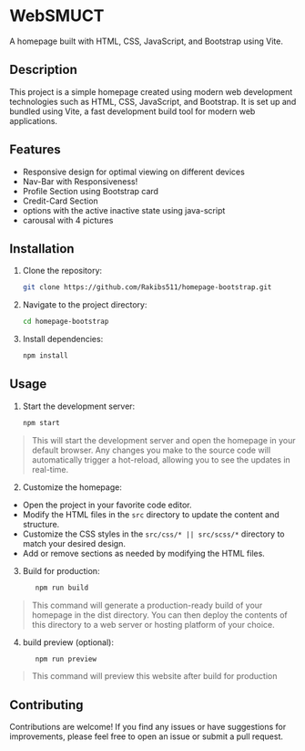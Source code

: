 # WebSMUCT

A homepage built with HTML, CSS, JavaScript, and Bootstrap using Vite.

## Description

This project is a simple homepage created using modern web development technologies such as HTML, CSS, JavaScript, and Bootstrap. It is set up and bundled using Vite, a fast development build tool for modern web applications.

## Features

- Responsive design for optimal viewing on different devices
- Nav-Bar with Responsiveness!
- Profile Section using Bootstrap card 
- Credit-Card Section
- options with the active inactive state using java-script
- carousal with 4 pictures

## Installation

1. Clone the repository:
   ```bash
   git clone https://github.com/Rakibs511/homepage-bootstrap.git
   
2. Navigate to the project directory:
   ```bash
   cd homepage-bootstrap
   
3. Install dependencies:
   ```bash
   npm install


## Usage
1. Start the development server:
   ```bash
   npm start
 > This will start the development server and open the homepage in your default browser. Any changes you make to the source code will automatically trigger a hot-reload, allowing you to see the updates in real-time.


2. Customize the homepage:
-   Open the project in your favorite code editor.
-   Modify the HTML files in the `src` directory to update the content and structure.
-   Customize the CSS styles in the `src/css/* || src/scss/*` directory to match your desired design.
-   Add or remove sections as needed by modifying the HTML files.


3. Build for production:
     ```bash
        npm run build
> This command will generate a production-ready build of your homepage in the dist directory. You can then deploy the contents of this directory to a web server or hosting platform of your choice.

4. build preview (optional):
     ```bash
        npm run preview
> This command will preview this website after build for production

## Contributing
Contributions are welcome! If you find any issues or have suggestions for improvements, please feel free to open an issue or submit a pull request.
